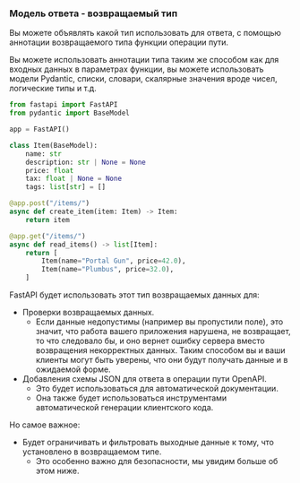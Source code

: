 <h3>Модель ответа - возвращаемый тип</h3>

Вы можете объявлять какой тип использовать для ответа, с помощью аннотации возвращаемого типа функции операции пути.

Вы можете использовать аннотации типа таким же способом как для входных данных в параметрах функции, вы можете использовать
модели Pydantic, списки, словари, скалярные значения вроде чисел, логические типы и т.д.

```python
from fastapi import FastAPI
from pydantic import BaseModel

app = FastAPI()

class Item(BaseModel):
    name: str
    description: str | None = None
    price: float
    tax: float | None = None
    tags: list[str] = []

@app.post("/items/")
async def create_item(item: Item) -> Item:
    return item

@app.get("/items/")
async def read_items() -> list[Item]:
    return [
        Item(name="Portal Gun", price=42.0),
        Item(name="Plumbus", price=32.0),
    ]
```

FastAPI будет использовать этот тип возвращаемых данных для:

* Проверки возвращаемых данных.
  * Если данные недопустимы (например вы пропустили поле), это значит, что работа вашего приложения нарушена, не возвращает,
    то что следовало бы, и оно вернет ошибку сервера вместо возвращения некорректных данных. Таким способом вы и ваши клиенты
    могут быть уверены, что они будут получать данные и в ожидаемой форме.
* Добавления схемы JSON для ответа в операции пути OpenAPI.
  * Это будет использоваться для автоматической документации.
  * Она также будет использоваться инструментами автоматической генерации клиентского кода.

Но самое важное:
* Будет ограничивать и фильтровать выходные данные к тому, что установлено в возвращаемом типе.
  * Это особенно важно для безопасности, мы увидим больше об этом ниже.   


